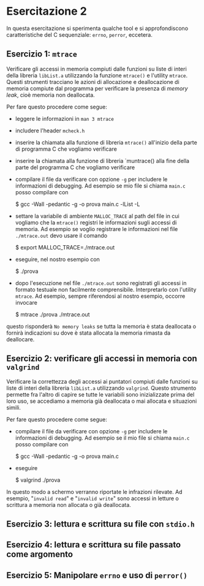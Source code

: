 # Esercitazione 2 #

In questa esercitazione si sperimenta qualche tool e si approfondiscono
caratteristiche del C sequenziale: `errno`, `perror`, eccetera.

## Esercizio 1: `mtrace` ##

Verificare gli accessi in memoria compiuti dalle funzioni su liste di interi
della libreria `libList.a` utilizzando la funzione `mtrace()` e l'utility
`mtrace`. Questi strumenti tracciano le azioni di allocazione e deallocazione
di memoria compiute dal programma per verificare la presenza di _memory leak_,
cioè memoria non deallocata.

Per fare questo procedere come segue:

* leggere le informazioni in `man 3 mtrace`
* includere l'header `mcheck.h`
* inserire la chiamata alla funzione di libreria `mtrace()` all'inizio della parte di programma C che vogliamo verificare
* inserire la chiamata alla funzione di libreria `muntrace() alla fine della parte del programma C che vogliamo verificare
* compilare il file da verificare con opzione `-g` per includere le informazioni di debugging. Ad esempio se mio file si chiama `main.c` posso compilare con

    $ gcc -Wall -pedantic -g -o prova main.c -lList -L

* settare la variabile di ambiente `MALLOC_TRACE` al path del file in cui vogliamo che la `mtrace()` registri le informazioni sugli accessi di memoria. Ad esempio se voglio registrare le informazioni nel file `./mtrace.out` devo usare il comando

    $ export MALLOC_TRACE=./mtrace.out

* eseguire, nel nostro esempio con

    $ ./prova

* dopo l'esecuzione nel file `./mtrace.out` sono registrati gli accessi in formato testuale non facilmente comprensibile. Interpretarlo con l'utility `mtrace`. Ad esempio, sempre riferendosi al nostro esempio, occorre invocare

    $ mtrace ./prova ./mtrace.out

questo risponderà `No memory leaks` se tutta la memoria è stata deallocata o
fornirà indicazioni su dove è stata allocata la memoria rimasta da deallocare.

## Esercizio 2: verificare gli accessi in memoria con `valgrind` ##

Verificare la correttezza degli accessi ai puntatori compiuti dalle funzioni su
liste di interi della libreria `libList.a` utilizzando `valgrind`. Questo
strumento permette fra l'altro di capire se tutte le variabili sono
inizializzate prima del loro uso, se accediamo a memoria già deallocata o mai
allocata e situazioni simili.

Per fare questo procedere come segue:

* compilare il file da verificare con opzione `-g` per includere le informazioni di debugging. Ad esempio se il mio file si chiama `main.c` posso compilare con

    $ gcc -Wall -pedantic -g -o prova main.c

* eseguire

    $ valgrind ./prova

In questo modo a schermo verranno riportate le infrazioni rilevate. Ad esempio,
"`invalid read`" e "`invalid write`" sono accessi in letture o scrittura a
memoria non allocata o già deallocata.

## Esercizio 3: lettura e scrittura su file con `stdio.h` ##

## Esercizio 4: lettura e scrittura su file passato come argomento ##

## Esercizio 5: Manipolare `errno` e uso di `perror()` ##
